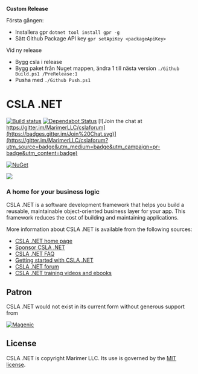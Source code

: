 **Custom Release**

Första gången:
- Installera gpr `dotnet tool install gpr -g`
- Sätt Github Package API key `gpr setApiKey <packageApiKey>`

Vid ny release
- Bygg csla i release
- Bygg paket från Nuget mappen, ändra 1 till nästa version `./Github Build.ps1 /PreRelease:1`
- Pusha med `./Github Push.ps1`

CSLA .NET
====
[![Build status](https://ci.appveyor.com/api/projects/status/jl2k3pjvtqca4lei/branch/master?svg=true)](https://ci.appveyor.com/project/rockfordlhotka/csla/branch/master)
[![Dependabot Status](https://api.dependabot.com/badges/status?host=github&repo=MarimerLLC/csla)](https://dependabot.com)
[![Join the chat at https://gitter.im/MarimerLLC/cslaforum](https://badges.gitter.im/Join%20Chat.svg)](https://gitter.im/MarimerLLC/cslaforum?utm_source=badge&utm_medium=badge&utm_campaign=pr-badge&utm_content=badge)

[![NuGet](https://img.shields.io/nuget/v/Csla.svg)](https://www.nuget.org/packages/Csla)

![](https://raw.github.com/MarimerLLC/csla/master/Support/Logos/csla%20win8_mid.png)

### A home for your business logic

CSLA .NET is a software development framework that helps you build a reusable, maintainable object-oriented business layer for your app. This framework reduces the cost of building and maintaining applications. 

More information about CSLA .NET is available from the following sources:

* [CSLA .NET home page](http://www.cslanet.com)
* [Sponsor CSLA .NET](https://github.com/sponsors/rockfordlhotka)
* [CSLA .NET FAQ](https://github.com/MarimerLLC/csla/blob/master/docs/index.md)
* [Getting started with CSLA .NET](https://github.com/MarimerLLC/csla/blob/master/docs/Getting-started.md)
* [CSLA .NET forum](https://github.com/marimerllc/cslaforum) 
* [CSLA .NET training videos and ebooks](https://github.com/MarimerLLC/csla/blob/master/docs/Books-and-videos.md)

Patron
------
CSLA .NET would not exist in its current form without generous support from

[![Magenic](docs/images/magenic-logo.png)](https://magenic.com)

License
-------
CSLA .NET is copyright Marimer LLC.
Its use is governed by the [MIT license](https://github.com/MarimerLLC/csla/blob/master/license.md).
